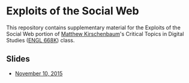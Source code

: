 # Exploits of the Social Web

This repository contains supplementary material for the Exploits of the 
Social Web portion of [Matthew Kirschenbaum]'s Critical Topics in Digital 
Studies ([ENGL 668K]) class. 

## Slides

* [November 10, 2015]

[Matthew Kirschenbaum]: https://twitter.com/mkirschenbaum
[ENGL 668K]: https://www.english.umd.edu/courses/fall-2015/engl668k-7081
[November 10, 2015]: https://umd-mith.github.io/exploits-of-the-social-web/slides/part1/
